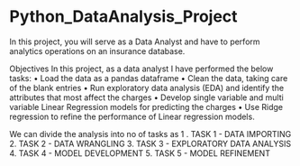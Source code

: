 # Python_DataAnalysis_Project

In this project, you will serve as a Data Analyst and have to perform analytics operations on an insurance database. 

Objectives
In this project, as a data analyst I have performed the below tasks:
•	Load the data as a pandas dataframe
•	Clean the data, taking care of the blank entries
•	Run exploratory data analysis (EDA) and identify the attributes that most affect the charges
•	Develop single variable and multi variable Linear Regression models for predicting the charges
•	Use Ridge regression to refine the performance of Linear regression models.

We can divide the analysis into no of tasks as 
1 . TASK 1 - DATA IMPORTING 
2.  TASK 2 - DATA WRANGLING 
3.  TASK 3 - EXPLORATORY DATA ANALYSIS 
4.  TASK 4 - MODEL DEVELOPMENT 
5.  TASK 5 - MODEL REFINEMENT 
